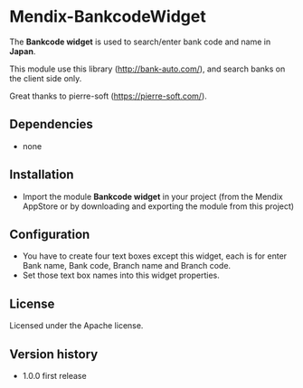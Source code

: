 # Mendix-BankcodeWidget

The **Bankcode widget** is used to search/enter bank code and name in **Japan**.

This module use this library (http://bank-auto.com/), and search banks on the client side only.

Great thanks to pierre-soft (https://pierre-soft.com/).


## Dependencies
* none


## Installation
* Import the module **Bankcode widget** in your project (from the Mendix AppStore or by downloading and exporting the module from this project)


## Configuration
- You have to create four text boxes except this widget, each is for enter Bank name, Bank code, Branch name and Branch code.
- Set those text box names into this widget properties.


## License
Licensed under the Apache license.


## Version history
- 1.0.0 first release
